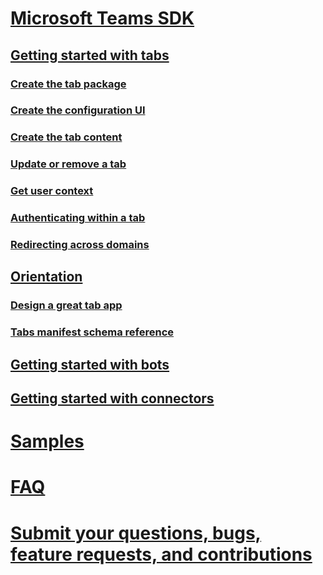 ﻿# [Microsoft Teams SDK](index.md)

## [Getting started with tabs](gettingstarted.md)
### [Create the tab package](createtabpackage.md)
### [Create the configuration UI](createtabconfigui.md)
### [Create the tab content](createtabcontent.md)
### [Update or remove a tab](updateremovetab.md)
### [Get user context](getusercontext.md)
### [Authenticating within a tab](auth.md)
### [Redirecting across domains](crossdomain.md)

## [Orientation](orientation.md)
### [Design a great tab app](design.md)
### [Tabs manifest schema reference](tab_schema.md)
## [Getting started with bots](bots.md)
## [Getting started with connectors](connectors.md)

# [Samples](samples.md)
# [FAQ](faq.md)
# [Submit your questions, bugs, feature requests, and contributions](feedback.md)
